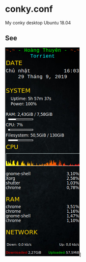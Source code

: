 # conky.conf
My conky desktop Ubuntu 18.04
## See
![My conky](https://github.com/TorRient/conky.conf/blob/master/Selection_124.png)]
